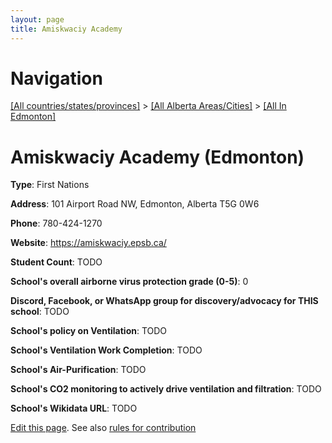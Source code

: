 ```yaml
---
layout: page
title: Amiskwaciy Academy
---
```

# Navigation

[[All countries/states/provinces]](../../..) > [[All Alberta Areas/Cities]](../..) > [[All In Edmonton]](..)

# Amiskwaciy Academy (Edmonton)

**Type**: First Nations

**Address**: 101 Airport Road NW, Edmonton, Alberta T5G 0W6

**Phone**: 780-424-1270

**Website**: <https://amiskwaciy.epsb.ca/>

**Student Count**: TODO

**School's overall airborne virus protection grade (0-5)**: 0

**Discord, Facebook, or WhatsApp group for discovery/advocacy for THIS school**: TODO

**School's policy on Ventilation**: TODO

**School's Ventilation Work Completion**: TODO

**School's Air-Purification**: TODO

**School's CO2 monitoring to actively drive ventilation and filtration**: TODO

**School's Wikidata URL**: TODO


[Edit this page](https://github.com/ventilate-schools/AB/edit/main/./Edmonton/Amiskwaciy_Academy.md). See also [rules for contribution](../../../contribution-rules/)